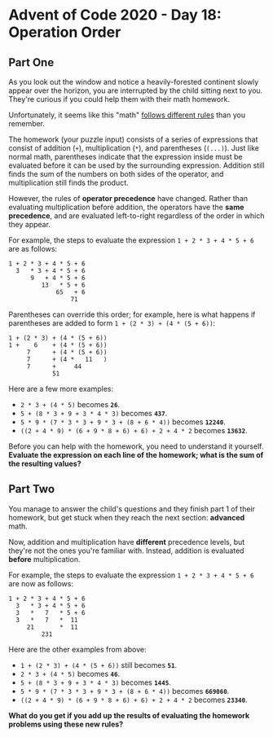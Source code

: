 # Advent of Code 2020 - Day 18: Operation Order

## Part One

As you look out the window and notice a heavily-forested continent slowly appear
over the horizon, you are interrupted by the child sitting next to you. They're
curious if you could help them with their math homework.

Unfortunately, it seems like this "math"
[follows different rules](https://www.youtube.com/watch?v=3QtRK7Y2pPU&t=15) than
you remember.

The homework (your puzzle input) consists of a series of expressions that
consist of addition (`+`), multiplication (`*`), and parentheses (`(...)`). Just
like normal math, parentheses indicate that the expression inside must be
evaluated before it can be used by the surrounding expression. Addition still
finds the sum of the numbers on both sides of the operator, and multiplication
still finds the product.

However, the rules of **operator precedence** have changed. Rather than
evaluating multiplication before addition, the operators have the **same
precedence**, and are evaluated left-to-right regardless of the order in which
they appear.

For example, the steps to evaluate the expression `1 + 2 * 3 + 4 * 5 + 6` are as
follows:

```
1 + 2 * 3 + 4 * 5 + 6
  3   * 3 + 4 * 5 + 6
      9   + 4 * 5 + 6
         13   * 5 + 6
             65   + 6
                 71
```

Parentheses can override this order; for example, here is what happens if
parentheses are added to form `1 + (2 * 3) + (4 * (5 + 6))`:

```
1 + (2 * 3) + (4 * (5 + 6))
1 +    6    + (4 * (5 + 6))
     7      + (4 * (5 + 6))
     7      + (4 *   11   )
     7      +     44
            51
```

Here are a few more examples:

- `2 * 3 + (4 * 5)` becomes **`26`**.
- `5 + (8 * 3 + 9 + 3 * 4 * 3)` becomes **`437`**.
- `5 * 9 * (7 * 3 * 3 + 9 * 3 + (8 + 6 * 4))` becomes **`12240`**.
- `((2 + 4 * 9) * (6 + 9 * 8 + 6) + 6) + 2 + 4 * 2` becomes **`13632`**.

Before you can help with the homework, you need to understand it yourself.
**Evaluate the expression on each line of the homework; what is the sum of the
resulting values?**

## Part Two

You manage to answer the child's questions and they finish part 1 of their
homework, but get stuck when they reach the next section: **advanced** math.

Now, addition and multiplication have **different** precedence levels, but
they're not the ones you're familiar with. Instead, addition is evaluated
**before** multiplication.

For example, the steps to evaluate the expression `1 + 2 * 3 + 4 * 5 + 6` are
now as follows:

```
1 + 2 * 3 + 4 * 5 + 6
  3   * 3 + 4 * 5 + 6
  3   *   7   * 5 + 6
  3   *   7   *  11
     21       *  11
         231
```

Here are the other examples from above:

- `1 + (2 * 3) + (4 * (5 + 6))` still becomes **`51`**.
- `2 * 3 + (4 * 5)` becomes **`46`**.
- `5 + (8 * 3 + 9 + 3 * 4 * 3)` becomes **`1445`**.
- `5 * 9 * (7 * 3 * 3 + 9 * 3 + (8 + 6 * 4))` becomes **`669060`**.
- `((2 + 4 * 9) * (6 + 9 * 8 + 6) + 6) + 2 + 4 * 2` becomes **`23340`**.

**What do you get if you add up the results of evaluating the homework problems
using these new rules?**
